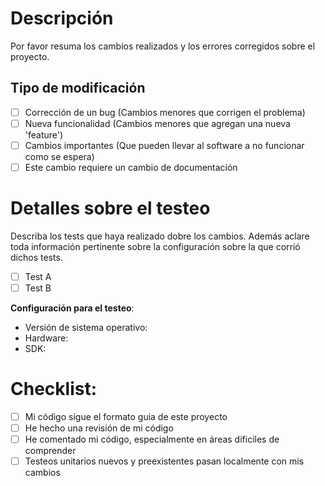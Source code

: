 # Descripción

Por favor resuma los cambios realizados y los errores corregidos sobre el proyecto.

## Tipo de modificación

- [ ] Corrección de un bug (Cambios menores que corrigen el problema)
- [ ] Nueva funcionalidad (Cambios menores que agregan una nueva 'feature')
- [ ] Cambios importantes (Que pueden llevar al software a no funcionar como se espera)
- [ ] Este cambio requiere un cambio de documentación

# Detalles sobre el testeo

Describa los tests que haya realizado dobre los cambios. Además aclare toda información pertinente sobre la configuración sobre la que corrió dichos tests.

- [ ] Test A
- [ ] Test B

**Configuración para el testeo**:
* Versión de sistema operativo:
* Hardware:
* SDK:

# Checklist:

- [ ] Mi código sigue el formato guia de este proyecto
- [ ] He hecho una revisión de mi código
- [ ] He comentado mi código, especialmente en áreas dificiles de comprender
- [ ] Testeos unitarios nuevos y preexistentes pasan localmente con mis cambios
